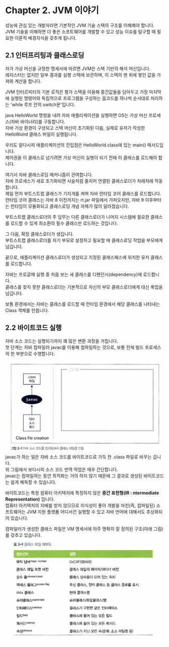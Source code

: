 # Chapter 2. JVM 이야기

성능에 관심 있는 개발자라면 기본적인 JVM 기술 스택의 구조를 이해해야 합니다.   
JVM 기술을 이해하면 더 좋은 소프트웨어를 개발할 수 있고 성능 이슈를 탐구할 때 필요한 이론적 배경지식을 갖추게 됩니다.

## 2.1 인터프리팅과 클래스로딩
자가 가상 머신을 규정한 명세서에 따르면 JVM은 스택 기반의 해석 머신입니다.   
레지스터는 없지만 일부 결과를 실행 스택에 보관하며, 이 스택의 맨 위에 쌓인 값을 가져와 계산을 합니다.

JVM 인터르피터의 기본 로직은 평가 스택을 이용해 중간값들을 담아두고 가장 마지막에 실행된 명령어와 독립적으로 프로그램을 구성하는 옵코드를 하나씩 순서대로 처리하는 'while 루프 안의 switch문'입니다.

java HelloWorld 명령을 내려 자바 애플리케이션을 실행하면 OS는 가상 머신 프로세스(자바 바이너리)를 구동합니다.   
자바 가상 환경이 구성되고 스택 머신이 초기화된 다음, 실제로 유저가 작성한 HelloWolrd 클래스 파일이 실행됩니다.

우리도 알다시피 애플리케이션의 진입점은 HelloWorld.class에 있는 main() 메서드입니다.   
제어권을 이 클래스로 넘기려면 가상 머신이 실행이 되기 전에 이 클래스를 로드해야 합니다.

여기서 자바 클래스로딩 매커니즘이 관여합니다.   
자바 프로세스가 새로 초기화되면 사슬처럼 줄지어 연결된 클래스로더가 차례차례 작동합니다.   
제일 먼저 부트스트랩 클래스가 기지개를 켜며 자바 런타임 코어 클래스를 로드합니다.   
런타임 코어 클래스는 자바 8 이전까지는 rt.jar 파일에서 가져오지만, 자바 9 이후부터는 런타임이 모듈화되고 클래스로딩 개념 자체가 많이 달라졌습니다.

부트스트랩 클래스로더의 주 임무는 다른 클래스로더가 나머지 시스템에 필요한 클래스를 로드할 수 있게 최소환의 필수 클래스만 로드하는 것입니다.

그 다음, 확장 클래스로더가 생깁니다.   
부트스트랩 클래스로더를 자기 부모로 설정하고 필요할 때 클래스로딩 작업을 부모에게 넘깁니다.

끝으로, 애플리케이션 클래스로더가 생성되고 지정된 클래스패스에 위치한 유저 클래스를 로드합니다.

자바는 프로글매 실행 중 처음 보는 새 클래스를 디펜던시(dependency)에 로드합니다.   
클래스를 찾지 못한 클래스로더는 기본적으로 자신의 부모 클래스로더에게 대신 룩업을 넘깁니다.   

보통 환경에서는 자바는 클래스를 로드할 때 런타임 환경에서 해당 클래스를 나타내는 Class 객체를 만듭니다.

## 2.2 바이트코드 실행
자바 소스 코드는 실행되기까지 꽤 많은 변환 과정을 거칩니다.   
첫 단계는 자바 컴파일러 javac를 이용해 컴파일하는 것으로, 보통 전체 빌드 프로세스의 한 부분으로 수행합니다.   

![자바 소스 코드를 컴파일해서 클래스 파일을 만듦](image/compiling_java_source_to_class_file.png)
javac가 하는 일은 자바 소스 코드를 바이트코드로 가득 찬 .class 파일로 바꾸는 겁니다.   
위 그림애서 보다시피 소스 코드 번역 작업은 매우 간단합니다.   
javac는 컴파일하는 동안 최적화는 거의 하지 않기 때문에 그 결과로 생성된 바이트코드는 쉽게 해독할 수 있습니다.

바이트코드는 특정 컴퓨터 아키텍처에 특정하지 않은 **중간 표현형(IR : ntermediate Representation)** 입니다.   
컴퓨터 아키텍처의 지배를 받지 않으므로 이식성이 좋아 개발을 마친(즉, 컴파일된) 소프트웨어는 JVM 지원 플랫폼 어디서건 실행할 수 있고 자바 언어에 대해서도 추상화되어 있습니다.

컴파일러가 생성한 클래스 파일은 VM 명세서에 아주 명확히 잘 정의된 구조(아래 그림)를 갖추고 있습니다.
![클래스 파일 해부도](image/class_file_anatomy.png)
